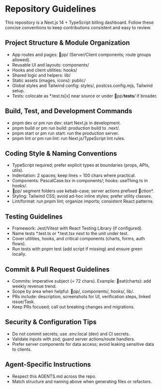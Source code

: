 # Repository Guidelines

This repository is a Next.js 14 + TypeScript billing dashboard. Follow these concise conventions to keep contributions consistent and easy to review.

## Project Structure & Module Organization
- App routes and pages: pp/ (Server/Client components; route groups allowed).
- Reusable UI and layouts: components/
- Hooks and client utilities: hooks/
- Shared logic and helpers: lib/
- Static assets (images, icons): public/
- Global styles and Tailwind config: styles/, postcss.config.mjs, Tailwind setup.
- Tests: colocate as *.test.ts[x] near source or under pp/__tests__/ if broader.

## Build, Test, and Development Commands
- pnpm dev or 
pm run dev: start Next.js in development.
- pnpm build or 
pm run build: production build to .next/.
- pnpm start or 
pm run start: run the production server.
- pnpm lint or 
pm run lint: run Next.js/TypeScript lint rules.

## Coding Style & Naming Conventions
- TypeScript required; prefer explicit types at boundaries (props, APIs, utils).
- Indentation: 2 spaces; keep lines = 100 chars where practical.
- Components: PascalCase.tsx in components/; hooks: useThing.ts in hooks/.
- pp/ segment folders use kebab-case; server actions prefixed ction*.
- Styling: Tailwind CSS; avoid ad-hoc inline styles; prefer utility classes.
- Lint/format: run pnpm lint; organize imports; consistent React patterns.

## Testing Guidelines
- Framework: Jest/Vitest with React Testing Library (if configured).
- Name tests *.test.ts or *.test.tsx next to the unit under test.
- Cover utilities, hooks, and critical components (charts, forms, auth flows).
- Run tests with pnpm test (add script if missing) and ensure green locally.

## Commit & Pull Request Guidelines
- Commits: imperative subject (= 72 chars). Example: eat(charts): add weekly revenue trend.
- Scope by area when helpful: pp/, components/, hooks/, lib/.
- PRs include: description, screenshots for UI, verification steps, linked issue/Task.
- Keep PRs focused; call out breaking changes and migrations.

## Security & Configuration Tips
- Do not commit secrets; use .env.local (dev) and CI secrets.
- Validate inputs with zod; guard server actions/route handlers.
- Prefer server components for data access; avoid leaking sensitive data to clients.

## Agent-Specific Instructions
- Respect this AGENTS.md across the repo.
- Match structure and naming above when generating files or refactors.